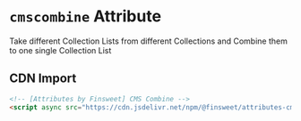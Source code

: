 # `cmscombine` Attribute

Take different Collection Lists from different Collections and Combine them to one single Collection List

## CDN Import

```html
<!-- [Attributes by Finsweet] CMS Combine -->
<script async src="https://cdn.jsdelivr.net/npm/@finsweet/attributes-cmscombine@1/cmscombine.js"></script>
```
